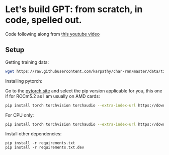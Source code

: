 # Let's build GPT: from scratch, in code, spelled out.

Code following along from [this youtube video](https://www.youtube.com/watch?v=kCc8FmEb1nY)

## Setup

Getting training data:
```sh
wget https://raw.githubusercontent.com/karpathy/char-rnn/master/data/tinyshakespeare/input.txt
```

Installing pytorch:

Go to the [pytorch site](https://pytorch.org/) and select the pip version applicable for you, this one if for ROCm5.2 as I am usually on AMD cards:

```sh
pip install torch torchvision torchaudio --extra-index-url https://download.pytorch.org/whl/rocm5.2
```

For CPU only:

```sh
pip install torch torchvision torchaudio --extra-index-url https://download.pytorch.org/whl/cpu
```

Install other dependencies:

```
pip install -r requirements.txt
pip install -r requirements.txt.dev
```
